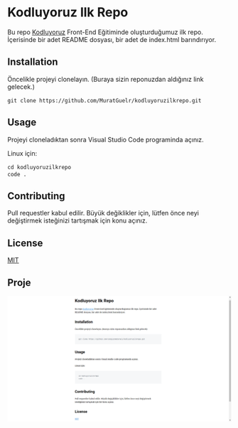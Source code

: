 # Kodluyoruz llk Repo

Bu repo 
<u>[Kodluyoruz](https://www.kodluyoruz.org/)</u> Front-End Eğitiminde oluşturduğumuz ilk repo. İçerisinde bir adet README dosyası, bir adet de index.html barındırıyor.

## Installation

Öncelikle projeyi clonelayın. (Buraya sizin reponuzdan aldığınız link gelecek.)

```
git clone https://github.com/MuratGuelr/kodluyoruzilkrepo.git
```
## Usage

Projeyi cloneladıktan sonra Visual Studio Code programinda açınız.

Linux için:

```linux
cd kodluyoruzilkrepo
code .
```

## Contributing

Pull requestler kabul edilir. Büyük değiklikler için, lütfen önce neyi değiştirmek isteğinizi tartışmak için konu açınız.

## License

<u>[MIT](https://choosealicense.com/licenses/mit/)</u>

## Proje

![kodluyoruz.org](https://raw.githubusercontent.com/Kodluyoruz/taskforce/main/git/odev1/figures/markdown.png)